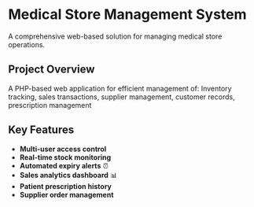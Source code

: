 #  Medical Store Management System
A comprehensive web-based solution for managing medical store operations. 		

##  Project Overview
A PHP-based web application for efficient management of: Inventory tracking, sales transactions, supplier management, customer records, prescription management 

  ##  Key Features
- **Multi-user access control**
- **Real-time stock monitoring**
- **Automated expiry alerts** ⏰
- **Sales analytics dashboard** 📊
- **Patient prescription history**
- **Supplier order management**
